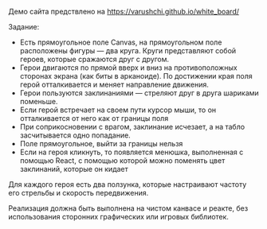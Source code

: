 Демо сайта предствлено на https://varushchi.github.io/white_board/

Задание:

- Есть прямоугольное поле Canvas, на прямоугольном поле расположены фигуры — два круга. Круги представляют собой героев, которые сражаются друг с другом. 
- Герои двигаются по прямой вверх и вниз на противоположных сторонах экрана (как биты в арканоиде). По достижении края поля герой отталкивается и меняет направление движения. 
- Герои пользуются заклинаниями — стреляют друг в друга шариками поменьше. 
- Если герой встречает на своем пути курсор мыши, то он отталкивается от него как от границы поля
- При соприкосновении с врагом, заклинание исчезает, а на табло засчитывается одно попадание. 
- Поле прямоугольное, выйти за границы нельзя
- Если на героя кликнуть, то появляется менюшка, выполненная с помощью React, с помощью которой можно поменять цвет заклинаний, которые он кидает

Для каждого героя есть два ползунка, которые настраивают частоту его стрельбы и скорость передвижения.

Реализация должна быть выполнена на чистом канвасе и реакте, без использования сторонних графических или игровых библиотек.

